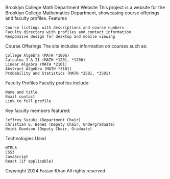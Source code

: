 Brooklyn College Math Department Website
This project is a website for the Brooklyn College Mathematics Department, showcasing course offerings and faculty profiles.
Features

    Course listings with descriptions and course numbers
    Faculty directory with profiles and contact information
    Responsive design for desktop and mobile viewing

Course Offerings
The site includes information on courses such as:

    College Algebra (MATH *1006)
    Calculus I & II (MATH *1201, *1206)
    Linear Algebra (MATH *2101)
    Abstract Algebra (MATH *3101)
    Probability and Statistics (MATH *2501, *3501)

Faculty Profiles
Faculty profiles include:

    Name and title
    Email contact
    Link to full profile

Key faculty members featured:

    Jeffrey Suzuki (Department Chair)
    Christian G. Benes (Deputy Chair, Undergraduate)
    Heidi Goodson (Deputy Chair, Graduate)

Technologies Used

    HTML5
    CSS3
    JavaScript
    React (if applicable)

Copyright 2024 Faizan Khan
All rights reserved.
